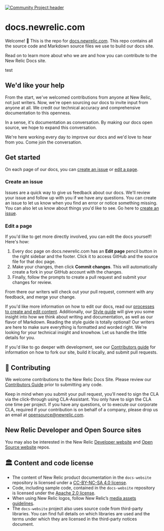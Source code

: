[![Community Project header](https://github.com/newrelic/opensource-website/raw/master/src/images/categories/Community_Project.png)](https://opensource.newrelic.com/oss-category/#community-project)

# docs.newrelic.com

Welcome! 👋  This is the repo for [docs.newrelic.com](https://docs.newrelic.com). This repo contains all the source code and Markdown source files we use to build our docs site.

Read on to learn more about who we are and how you can contribute to the New Relic Docs site.

test

## We'd like your help

From the start, we've welcomed contributions from anyone at New Relic, not just writers. Now, we're open sourcing our docs to invite input from anyone at all. We credit our technical accuracy and comprehensive documentation to this openness.

In a sense, it's documentation as conversation. By making our docs open source, we hope to expand this conversation.

We're here working every day to improve our docs and we'd love to hear from you. Come join the conversation.

## Get started

On each page of our docs, you can [create an issue](https://github.com/newrelic/docs-website/issues/new/choose) or [edit a page](https://docs.newrelic.com/docs/style-guide/writing-guidelines/create-edit-content/#edit-doc).

### Create an issue

Issues are a quick way to give us feedback about our docs. We'll review your issue and follow up with you if we have any questions. You can create an issue to let us know when you find an error or notice something missing. You can also let us know about things you'd like to see. Go here to [create an issue](https://github.com/newrelic/docs-website/issues/new/choose).

### Edit a page

If you'd like to get more directly involved, you can edit the docs yourself! Here's how:

1. Every doc page on docs.newrelic.com has an **Edit page** pencil button in the right sidebar and the footer. Click it to access GitHub and the source file for that doc page.
2. Make your changes, then click **Commit changes**. This will automatically create a fork in your GitHub account with the changes.
3. Finally, follow the prompts to create a pull request and submit your changes for review. 

From there our writers will check out your pull request, comment with any feedback, and merge your change.

If you'd like more information on how to edit our docs, read our [processes to create and edit content](https://docs.newrelic.com/docs/style-guide/writing-guidelines/create-edit-content/). Additionally, our [Style guide](https://docs.newrelic.com/docs/style-guide) will give you some insight into how we think about writing and documentation, as well as our flavor of Markdown. Reading the style guide is totally optional! Our writers are here to make sure everything is formatted and worded right. We're looking for your technical insight and knowhow. Let us handle the little details for you.

If you'd like to go deeper with development, see our [Contributors guide](CONTRIBUTING.md) for information on how to fork our site, build it locally, and submit pull requests.

## 🚧 Contributing

We welcome contributions to the New Relic Docs Site. Please review our [Contributors Guide](CONTRIBUTING.md) prior to submitting any code.

Keep in mind when you submit your pull request, you'll need to sign the CLA via the click-through using CLA-Assistant. You only have to sign the CLA one time per project. If you have any questions, or to execute our corporate CLA, required if your contribution is on behalf of a company, please drop us an email at opensource@newrelic.com.

## New Relic Developer and Open Source sites

You may also be interested in the New Relic [Developer website](https://github.com/newrelic/developer-website) and [Open Source website](https://github.com/newrelic/opensource-website) repos.

## 🏛️ Content and code license

- The content of New Relic product documentation in the `docs-website` repository is licensed under a [CC-BY-NC-SA 4.0 license](LICENSE).
- Code, including sample code, contained in the `docs-website` repository is licensed under the [Apache 2.0 license](LICENSE-CODE.md).
- When using New Relic logos, follow New Relic’s [media assets guidelines](https://newrelic.com/about/media-assets).
- The `docs-website` project also uses source code from third-party libraries. You can find full details on which libraries are used and the terms under which they are licensed in the third-party notices document.
